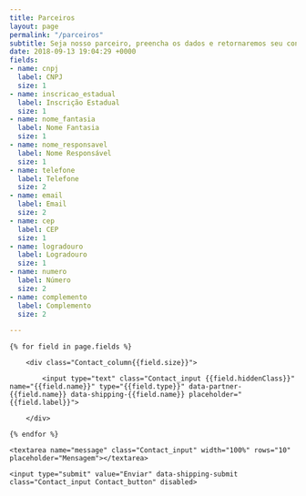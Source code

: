 ```yaml
---
title: Parceiros
layout: page
permalink: "/parceiros"
subtitle: Seja nosso parceiro, preencha os dados e retornaremos seu contato.
date: 2018-09-13 19:04:29 +0000
fields:
- name: cnpj
  label: CNPJ
  size: 1
- name: inscricao_estadual
  label: Inscrição Estadual
  size: 1
- name: nome_fantasia
  label: Nome Fantasia
  size: 1
- name: nome_responsavel
  label: Nome Responsável
  size: 1
- name: telefone
  label: Telefone
  size: 2
- name: email
  label: Email
  size: 2
- name: cep
  label: CEP
  size: 1
- name: logradouro
  label: Logradouro
  size: 1
- name: numero
  label: Número
  size: 2
- name: complemento
  label: Complemento
  size: 2

---
```

<form action="email_parceiros.php" data-partners data-shipping name="contact_form" method="POST" class="Contact" data-fade-medium>

	{% for field in page.fields %}	

		<div class="Contact_column{{field.size}}">

			<input type="text" class="Contact_input {{field.hiddenClass}}" name="{{field.name}}" type="{{field.type}}" data-partner-{{field.name}} data-shipping-{{field.name}} placeholder="{{field.label}}">

		</div>

	{% endfor %}

	<textarea name="message" class="Contact_input" width="100%" rows="10" placeholder="Mensagem"></textarea>

	<input type="submit" value="Enviar" data-shipping-submit class="Contact_input Contact_button" disabled>

</form>